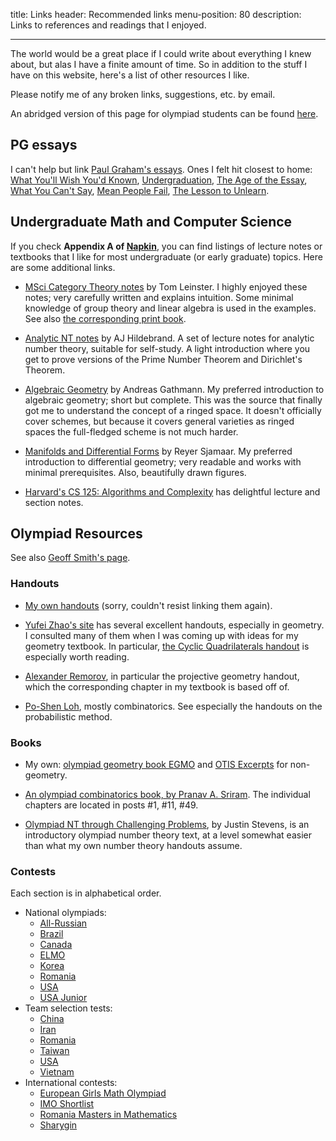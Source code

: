 title: Links
header: Recommended links
menu-position: 80
description: Links to references and readings that I enjoyed.

---

The world would be a great place if I could write about everything I knew about,
but alas I have a finite amount of time.
So in addition to the stuff I have on this website,
here's a list of other resources I like.

Please notify me of any broken links, suggestions, etc. by email.

An abridged version of this page for olympiad students
can be found [here](wherestart.html).

## PG essays

I can't help but link
[Paul Graham's essays](http://www.paulgraham.com/articles.html).
Ones I felt hit closest to home:
[What You'll Wish You'd Known](http://www.paulgraham.com/hs.html),
[Undergraduation](http://www.paulgraham.com/college.html),
[The Age of the Essay](http://www.paulgraham.com/essay.html),
[What You Can't Say](http://www.paulgraham.com/say.html),
[Mean People Fail](http://www.paulgraham.com/mean.html),
[The Lesson to Unlearn](http://www.paulgraham.com/lesson.html).

## Undergraduate Math and Computer Science

If you check **Appendix A of [Napkin](napkin.html)**,
you can find listings of lecture notes or textbooks
that I like for most undergraduate (or early graduate) topics.
Here are some additional links.

* [MSci Category Theory notes](https://arxiv.org/abs/1612.09375) by Tom Leinster.
  I highly enjoyed these notes; very carefully written and explains intuition.
  Some minimal knowledge of group theory and linear algebra is used in the examples.
  See also [the corresponding print book](http://www.maths.ed.ac.uk/~tl/bct/).

* [Analytic NT notes](http://www.math.illinois.edu/~hildebr/ant/) by AJ Hildebrand.
  A set of lecture notes for analytic number theory, suitable for self-study.
  A light introduction where you get to prove versions of the Prime Number Theorem and Dirichlet's Theorem.

* [Algebraic Geometry](http://www.mathematik.uni-kl.de/agag/mitglieder/professoren/gathmann/notes/alggeom/) by Andreas Gathmann.
  My preferred introduction to algebraic geometry; short but complete.
  This was the source that finally got me to understand the concept of a ringed space.
  It doesn't officially cover schemes, but because it covers general varieties as ringed spaces the full-fledged scheme is not much harder.

* [Manifolds and Differential Forms](http://www.math.cornell.edu/~sjamaar/manifolds/) by Reyer Sjamaar.
  My preferred introduction to differential geometry; very readable and works with minimal prerequisites.
  Also, beautifully drawn figures.

* [Harvard's CS 125: Algorithms and Complexity](http://people.seas.harvard.edu/~cs125/) has delightful lecture and section notes.

## Olympiad Resources

See also [Geoff Smith's page](http://people.bath.ac.uk/masgcs/advice.html).

### Handouts

* [My own handouts](olympiad.html) (sorry, couldn't resist linking them again).

* [Yufei Zhao's site](http://yufeizhao.com/olympiad.html) has several excellent handouts,
  especially in geometry.
  I consulted many of them when I was coming up
  with ideas for my geometry textbook.
  In particular, [the Cyclic Quadrilaterals handout](http://yufeizhao.com/olympiad/cyclic_quad.pdf)
   is especially worth reading.

* [Alexander Remorov](http://alexanderrem.weebly.com/math-competitions.html),
  in particular the projective geometry handout,
  which the corresponding chapter in my textbook is based off of.

* [Po-Shen Loh](http://math.cmu.edu/~ploh/olympiad.shtml), mostly combinatorics. See especially the handouts on the probabilistic method.

### Books

* My own: [olympiad geometry book EGMO](geombook.html)
  and [OTIS Excerpts](excerpts.html) for non-geometry.

* [An olympiad combinatorics book, by Pranav A. Sriram](http://www.artofproblemsolving.com/community/c6h601134). The individual chapters are located in posts #1, #11, #49.

* [Olympiad NT through Challenging Problems](http://s3.amazonaws.com/aops-cdn.artofproblemsolving.com/resources/articles/olympiad-number-theory.pdf), by Justin Stevens,
  is an introductory olympiad number theory text,
  at a level somewhat easier than what my own number theory handouts assume.

### Contests

Each section is in alphabetical order.

+ National olympiads:
	* [All-Russian](https://aops.com/community/c3371_allrussian_olympiad)
	* [Brazil](https://aops.com/community/c3273)
	* [Canada](https://aops.com/community/c3277)
	* [ELMO](problems.html)
	* [Korea](https://aops.com/community/c3383_korea_national_olympiad)
	* [Romania](https://aops.com/community/c3365)
	* [USA](problems.html)
	* [USA Junior](problems.html)
+ Team selection tests:
	* [China](https://aops.com/community/c3282)
	* [Iran](https://aops.com/community/c3321)
	* [Romania](https://aops.com/community/c3366)
	* [Taiwan](https://aops.com/community/c41558)
	* [USA](problems.html)
	* [Vietnam](https://aops.com/community/c3442)
+ International contests:
	* [European Girls Math Olympiad](https://www.egmo.org/egmos/)
	* [IMO Shortlist](http://imo-official.org/problems.aspx)
	* [Romania Masters in Mathematics](http://rmms.lbi.ro/)
	* [Sharygin](http://www.aops.com/community/c3372_sharygin_geometry_olympiad)
